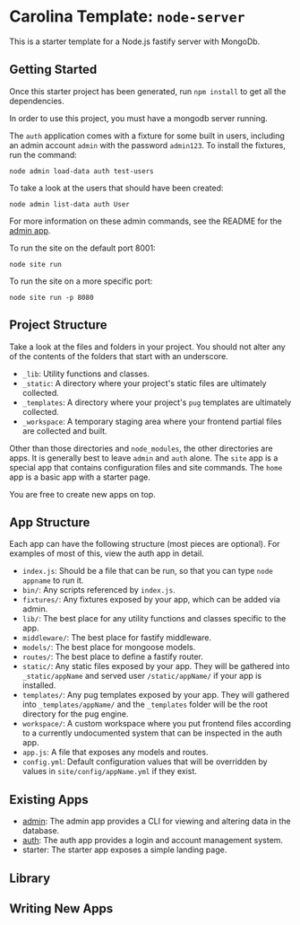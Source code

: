 
# Carolina Template: `node-server` #

This is a starter template for a Node.js fastify server with MongoDb.

## Getting Started #

Once this starter project has been generated, run `npm install` to get all the
dependencies.

In order to use this project, you must have a mongodb server running.

The `auth` application comes with a fixture for some built in users, including
an admin account `admin` with the password `admin123`. To install the fixtures,
run the command:

`node admin load-data auth test-users`

To take a look at the users that should have been created:

`node admin list-data auth User`

For more information on these admin commands, see the README for the
[admin app](./admin/README.md).

To run the site on the default port 8001:

`node site run`

To run the site on a more specific port:

`node site run -p 8080`

## Project Structure #

Take a look at the files and folders in your project. You should not alter
any of the contents of the folders that start with an underscore.

* `_lib`: Utility functions and classes.
* `_static`: A directory where your project's static files are ultimately collected.
* `_templates`: A directory where your project's `pug` templates are ultimately collected.
* `_workspace`: A temporary staging area where your frontend partial files are collected and built.

Other than those directories and `node_modules`, the other directories are apps.
It is generally best to leave `admin` and `auth` alone. The `site` app is a special
app that contains configuration files and site commands.
The `home` app is a basic app with a starter page.

You are free to create new apps on top.

## App Structure #

Each app can have the following structure (most pieces are optional).
For examples of most of this, view the auth app in detail.

* `index.js`: Should be a file that can be run, so that you can type `node appname` to run it.
* `bin/`: Any scripts referenced by `index.js`.
* `fixtures/`: Any fixtures exposed by your app, which can be added via admin.
* `lib/`: The best place for any utility functions and classes specific to the app.
* `middleware/`: The best place for fastify middleware.
* `models/`: The best place for mongoose models.
* `routes/`: The best place to define a fastify router.
* `static/`: Any static files exposed by your app. They will be gathered into `_static/appName` and served user `/static/appName/` if your app is installed.
* `templates/`: Any pug templates exposed by your app. They will gathered into `_templates/appName/` and the `_templates` folder will be the root directory for the pug engine.
* `workspace/`: A custom workspace where you put frontend files according to a currently undocumented system that can be inspected in the auth app.
* `app.js`: A file that exposes any models and routes.
* `config.yml`: Default configuration values that will be overridden by values in `site/config/appName.yml` if they exist.

## Existing Apps #

* [admin](./admin/README.md): The admin app provides a CLI for viewing and altering data in the database.
* [auth](./auth/README.md): The auth app provides a login and account management system.
* starter: The starter app exposes a simple landing page.

## Library #

## Writing New Apps #
